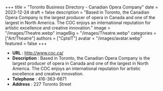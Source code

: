 +++
title = "Toronto Business Directory - Canadian Opera Company"
date = 2023-12-24
draft = false
description = "Based in Toronto, the Canadian Opera Company is the largest producer of opera in Canada and one of the largest in North America. The COC enjoys an international reputation for artistic excellence and creative innovation."
image = "/images/Theatre.webp"
imageBig = "/images/Theatre.webp"
categories = ["Art/Theatre"]
authors = ["CplsIT"]
avatar = "/images/avatar.webp"
featured = false
+++


* **URL** :  http://www.coc.ca/
* **Description** : Based in Toronto, the Canadian Opera Company is the largest producer of opera in Canada and one of the largest in North America. The COC enjoys an international reputation for artistic excellence and creative innovation.
* **Telephone** : 416-363-6671
* **Address** : 227 Toronto Street